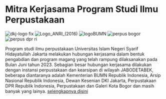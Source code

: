 # **Mitra Kerjasama Program Studi Ilmu Perpustakaan**

![dkj-logo fix](https://github.com/uin-fah/ipi-webcon/assets/119867794/c9138fb9-315d-4031-a1f1-d8a13001e586) ![Logo_ANRI_(2016)](https://github.com/uin-fah/ipi-webcon/assets/119867794/c0243f14-1716-4d20-aa90-ac12a4683c21) ![logoBUMN](https://github.com/uin-fah/ipi-webcon/assets/119867794/33d219d0-32aa-4b32-afa1-e08018bc060d) ![perpus bogor](https://github.com/uin-fah/ipi-webcon/assets/119867794/7cf5f887-a03f-49d7-a569-a362ed83345e) ![perpus dpr ri](https://github.com/uin-fah/ipi-webcon/assets/119867794/a66e108a-e15f-444f-9eeb-dbea5fc55838)






Program studi ilmu perpustakaan Universitas Islam Negeri Syarif Hidayatullah Jakarta melakukan hubungan kerjasama dalam bentuk pengabdian dan program magang yang telah rampung dilaksanakan pada Bulan Juni tahun 2023. Sebagian besar hubungan kerjasama dilakukan dengan instansi perpustakaan dan kearsipan di wilayah JABODETABEK, beberapa diantaranya adalah Kementerian BUMN Republik Indonesia, Arsip Nasional Republik Indonesia, Dewan Kesenian DKI Jakarta, Perpustakaan DPR Republik Indonesia, Perpustakaan dan Galeri Kota Bogor dan masih banyak yang lainya. [selengkapnya disini](https://docs.google.com/spreadsheets/d/1xtGLJzpnx0vTVi-kM6qhRjwfxJt0Aink/edit#gid=631199221)



 
